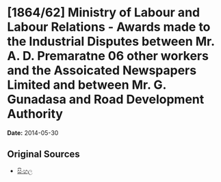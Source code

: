 # [1864/62] Ministry of Labour and Labour Relations - Awards made to the Industrial Disputes between Mr. A. D. Premaratne 06 other workers and the Assoicated Newspapers Limited and between Mr. G. Gunadasa and Road Development Authority

**Date:** 2014-05-30

## Original Sources

- [සිංහල](https://documents.gov.lk/view/extra-gazettes/2014/5/1864-62_S.pdf)
